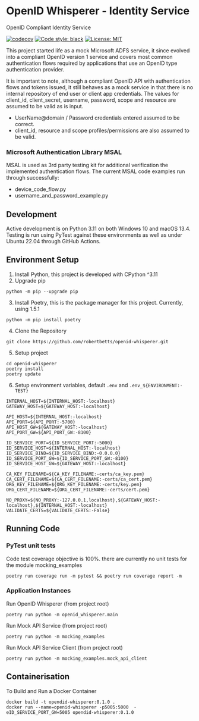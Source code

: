# OpenID Whisperer - Identity Service
OpenID Compliant Identity Service

[![codecov](https://codecov.io/gh/robertbetts/openid-whisperer/branch/main/graph/badge.svg?token=DVSBZY794D)](https://codecov.io/gh/robertbetts/openid-whisperer)
[![Code style: black](https://img.shields.io/badge/code%20style-black-000000.svg)](https://github.com/psf/black)
[![License: MIT](https://img.shields.io/badge/License-MIT-yellow.svg)](https://opensource.org/licenses/MIT)

This project started life as a mock Microsoft ADFS service, it since evolved into a compliant
OpenID version 1 service and covers most common authentication flows required by applications that 
use an OpenID type authentication provider. 

It is important to note, although a compliant OpenID API with authentication flows and tokens issued, it still 
behaves as a mock service in that there is no internal repository of end user or client app credentials. The 
values for client_id, client_secret, username, password, scope and resource are assumed to be valid as is input.
* UserName@domain / Password credentials entered assumed to be correct.
* client_id, resource and scope profiles/permissions are also assumed to be valid. 

### Microsoft Authentication Library MSAL
MSAL is used as 3rd party testing kit for additional verification the implemented authentication flows. The 
current MSAL code examples run through successfully:
* device_code_flow.py
* username_and_password_example.py

## Development
Active development is on Python 3.11 on both Windows 10 and macOS 13.4. Testing is run using PyTest against these 
environments as well as under Ubuntu 22.04 through GitHub Actions.

## Environment Setup
1. Install Python, this project is developed with CPython ^3.11
2. Upgrade pip
```commandline
python -m pip --upgrade pip
```
3. Install Poetry, this is the package manager for this project. Currently, using 1.5.1
```
python -m pip install poetry
```
4. Clone the Repository
```commandline
git clone https://github.com/robertbetts/openid-whisperer.git
```
5. Setup project
```commandline
cd openid-whisperer
poetry install
poetry update
```
6. Setup environment variables, default `.env` and `.env_${ENVIRONMENT:-TEST}`
```
INTERNAL_HOST=${INTERNAL_HOST:-localhost}
GATEWAY_HOST=${GATEWAY_HOST:-localhost}

API_HOST=${INTERNAL_HOST:-localhost}
API_PORT=${API_PORT:-5700}
API_HOST_GW=${GATEWAY_HOST:-localhost}
API_PORT_GW=${API_PORT_GW:-8100}

ID_SERVICE_PORT=${ID_SERVICE_PORT:-5000}
ID_SERVICE_HOST=${INTERNAL_HOST:-localhost}
ID_SERVICE_BIND=${ID_SERVICE_BIND:-0.0.0.0}
ID_SERVICE_PORT_GW=${ID_SERVICE_PORT_GW:-8100}
ID_SERVICE_HOST_GW=${GATEWAY_HOST:-localhost}

CA_KEY_FILENAME=${CA_KEY_FILENAME:-certs/ca_key.pem}
CA_CERT_FILENAME=${CA_CERT_FILENAME:-certs/ca_cert.pem}
ORG_KEY_FILENAME=${ORG_KEY_FILENAME:-certs/key.pem}
ORG_CERT_FILENAME=${ORG_CERT_FILENAME:-certs/cert.pem}

NO_PROXY=${NO_PROXY:-127.0.0.1,localhost},${GATEWAY_HOST:-localhost},${INTERNAL_HOST:-localhost}
VALIDATE_CERTS=${VALIDATE_CERTS:-False}
```

## Running Code
### PyTest unit tests
Code test coverage objective is 100%. there are currently no unit tests for the module mocking_examples
```
poetry run coverage run -m pytest && poetry run coverage report -m
```

### Application Instances
Run OpenID Whisperer (from project root)
```
poetry run python -m openid_whisperer.main 
```

Run Mock API Service (from project root)
```
poetry run python -m mocking_examples
```

Run Mock API Service Client (from project root)
```
poetry run python -m mocking_examples.mock_api_client 
```

## Containerisation
To Build and Run a Docker Container
```
docker build -t opendid-whisperer:0.1.0 .
docker run --name=openid-whisperer -p5005:5000  -eID_SERVICE_PORT_GW=5005 opendid-whisperer:0.1.0
```